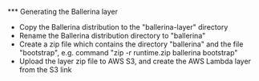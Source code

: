 *** Generating the Ballerina layer

- Copy the Ballerina distribution to the "ballerina-layer" directory
- Rename the Ballerina distribution directory to "ballerina"
- Create a zip file which contains the directory "ballerina" and the file "bootstrap", e.g. command "zip -r runtime.zip ballerina bootstrap"
- Upload the layer zip file to AWS S3, and create the AWS Lambda layer from the S3 link
